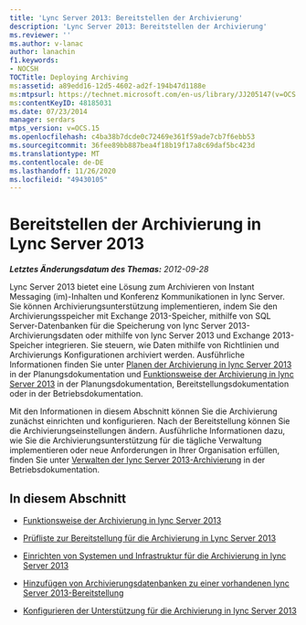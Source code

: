 ```yaml
---
title: 'Lync Server 2013: Bereitstellen der Archivierung'
description: 'Lync Server 2013: Bereitstellen der Archivierung'
ms.reviewer: ''
ms.author: v-lanac
author: lanachin
f1.keywords:
- NOCSH
TOCTitle: Deploying Archiving
ms:assetid: a89edd16-12d5-4602-ad2f-194b47d1188e
ms:mtpsurl: https://technet.microsoft.com/en-us/library/JJ205147(v=OCS.15)
ms:contentKeyID: 48185031
ms.date: 07/23/2014
manager: serdars
mtps_version: v=OCS.15
ms.openlocfilehash: c4ba38b7dcde0c72469e361f59ade7cb7f6ebb53
ms.sourcegitcommit: 36fee89bb887bea4f18b19f17a8c69daf5bc423d
ms.translationtype: MT
ms.contentlocale: de-DE
ms.lasthandoff: 11/26/2020
ms.locfileid: "49430105"
---
```

# <a name="deploying-archiving-in-lync-server-2013"></a>Bereitstellen der Archivierung in Lync Server 2013

<div data-xmlns="http://www.w3.org/1999/xhtml">

<div class="topic" data-xmlns="http://www.w3.org/1999/xhtml" data-msxsl="urn:schemas-microsoft-com:xslt" data-cs="https://msdn.microsoft.com/">

<div data-asp="https://msdn2.microsoft.com/asp">



</div>

<div id="mainSection">

<div id="mainBody">

<span> </span>

_**Letztes Änderungsdatum des Themas:** 2012-09-28_

Lync Server 2013 bietet eine Lösung zum Archivieren von Instant Messaging (im)-Inhalten und Konferenz Kommunikationen in lync Server. Sie können Archivierungsunterstützung implementieren, indem Sie den Archivierungsspeicher mit Exchange 2013-Speicher, mithilfe von SQL Server-Datenbanken für die Speicherung von lync Server 2013-Archivierungsdaten oder mithilfe von lync Server 2013 und Exchange 2013-Speicher integrieren. Sie steuern, wie Daten mithilfe von Richtlinien und Archivierungs Konfigurationen archiviert werden. Ausführliche Informationen finden Sie unter [Planen der Archivierung in lync Server 2013](lync-server-2013-planning-for-archiving.md) in der Planungsdokumentation und [Funktionsweise der Archivierung in lync Server 2013](lync-server-2013-how-archiving-works.md) in der Planungsdokumentation, Bereitstellungsdokumentation oder in der Betriebsdokumentation.

Mit den Informationen in diesem Abschnitt können Sie die Archivierung zunächst einrichten und konfigurieren. Nach der Bereitstellung können Sie die Archivierungseinstellungen ändern. Ausführliche Informationen dazu, wie Sie die Archivierungsunterstützung für die tägliche Verwaltung implementieren oder neue Anforderungen in Ihrer Organisation erfüllen, finden Sie unter [Verwalten der lync Server 2013-Archivierung](lync-server-2013-managing-archiving.md) in der Betriebsdokumentation.

<div>

## <a name="in-this-section"></a>In diesem Abschnitt

  - [Funktionsweise der Archivierung in lync Server 2013](lync-server-2013-how-archiving-works.md)

  - [Prüfliste zur Bereitstellung für die Archivierung in Lync Server 2013](lync-server-2013-deployment-checklist-for-archiving.md)

  - [Einrichten von Systemen und Infrastruktur für die Archivierung in lync Server 2013](lync-server-2013-setting-up-systems-and-infrastructure-for-archiving.md)

  - [Hinzufügen von Archivierungsdatenbanken zu einer vorhandenen lync Server 2013-Bereitstellung](lync-server-2013-adding-archiving-databases-to-an-existing-lync-server-2013-deployment.md)

  - [Konfigurieren der Unterstützung für die Archivierung in lync Server 2013](lync-server-2013-configuring-support-for-archiving.md)

</div>

</div>

<span> </span>

</div>

</div>

</div>

